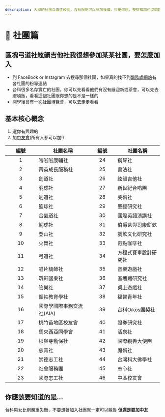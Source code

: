 ```yaml
---
description: 大學的社團自由性較高，沒有限制可以參加幾個，只要你想，整排都加也沒問題。加入的方式通常也很簡單，問問官方IG，或去社辦找學長基本上都沒問題。
---
```


# 👥 社團篇

## 區塊弓道社絃韻吉他社我很想參加某某社團，要怎麼加入

* 到 FaceBook or Instagram 去搜尋那個社團，如果真的找不到[學務處網站](https://student.ntust.edu.tw/p/404-1053-93372.php?Lang=zh-tw)有各社團的粉專連結
* 台科很多名存實亡的社團，你可以先看看他們有沒有辦迎新或茶會，可以先去蹭頓飯，看看這個社團跟你想的是不是一樣的
* 開學後會有一次社團博覽會，可以去走走看看

## 基本核心概念

1. 選你有興趣的
2. 加[中友會](https://www.instagram.com/ntust.midfamily/)(所有人都可以加!)



<table><thead><tr><th width="85" align="center">編號</th><th>社團名稱</th><th width="67" align="center">編號</th><th>社團名稱</th></tr></thead><tbody><tr><td align="center">1</td><td>嚕啦啦康輔社</td><td align="center">24</td><td>鋼琴社</td></tr><tr><td align="center">2</td><td>菁英成長服務社</td><td align="center">25</td><td>書法社</td></tr><tr><td align="center">3</td><td>劍道社</td><td align="center">26</td><td>絃韻吉他社</td></tr><tr><td align="center">4</td><td>羽球社</td><td align="center">27</td><td>新世紀合唱團</td></tr><tr><td align="center">5</td><td>劍道社</td><td align="center">28</td><td>美術社</td></tr><tr><td align="center">6</td><td>籃球社</td><td align="center">29</td><td>聖經研究社</td></tr><tr><td align="center">7</td><td>合氣道社</td><td align="center">30</td><td>國際英語演講社</td></tr><tr><td align="center">8</td><td>網球社</td><td align="center">31</td><td>伯爵茶與司康餅乾</td></tr><tr><td align="center">9</td><td>登山社</td><td align="center">32</td><td>調飲文化研究社</td></tr><tr><td align="center">10</td><td>火舞社</td><td align="center">33</td><td>奇點咖啡社</td></tr><tr><td align="center">11</td><td>弓道社</td><td align="center">34</td><td>方程式賽車設計研究社</td></tr><tr><td align="center">12</td><td>唱片騎師社</td><td align="center">35</td><td>音樂遊戲社</td></tr><tr><td align="center">13</td><td>筑軒國樂社</td><td align="center">36</td><td>區塊鏈研究社</td></tr><tr><td align="center">14</td><td>管樂社</td><td align="center">37</td><td>桌上遊戲社</td></tr><tr><td align="center">15</td><td>領袖教育學社</td><td align="center">38</td><td>福智青年社</td></tr><tr><td align="center">16</td><td>國際學國際事務交流社(AIA)</td><td align="center">39</td><td>台科Oikos團契社</td></tr><tr><td align="center">17</td><td>桃竹苗地區校友會</td><td align="center">40</td><td>證券研究社</td></tr><tr><td align="center">18</td><td>馬來西亞同學會</td><td align="center">41</td><td>活泉社</td></tr><tr><td align="center">19</td><td>根與芽動保社</td><td align="center">42</td><td>國際親善大使團</td></tr><tr><td align="center">20</td><td>慈青社</td><td align="center">43</td><td>魔術社</td></tr><tr><td align="center">21</td><td>崇德志工社</td><td align="center">44</td><td>台灣科大佛學社</td></tr><tr><td align="center">22</td><td>社會服務團</td><td align="center">45</td><td>志心社</td></tr><tr><td align="center">23</td><td>國際志工社</td><td align="center">46</td><td>中區校友會</td></tr></tbody></table>

## 你應該要知道的是...

台科男女比例嚴重失衡，不要想著加入社團就一定可以脫魯 **但還是要加中友**
